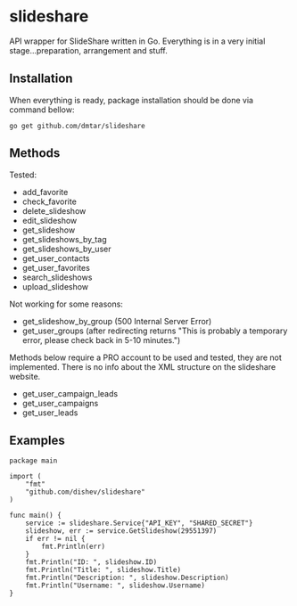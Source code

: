 slideshare
=============

API wrapper for SlideShare written in Go.
Everything is in a very initial stage...preparation, arrangement and stuff.

Installation
------------

When everything is ready, package installation should be done via command bellow: 

`go get github.com/dmtar/slideshare`

Methods
--------

Tested:

- add_favorite
- check_favorite
- delete_slideshow
- edit_slideshow
- get_slideshow
- get_slideshows_by_tag
- get_slideshows_by_user
- get_user_contacts
- get_user_favorites
- search_slideshows
- upload_slideshow

Not working for some reasons:

- get_slideshow_by_group (500 Internal Server Error)
- get_user_groups (after redirecting returns "This is probably a temporary error, please check back in 5-10 minutes.")

Methods below require a PRO account to be used and tested, they are not implemented. There is no info about the XML structure on the slideshare website.

- get_user_campaign_leads
- get_user_campaigns
- get_user_leads

Examples
--------

    package main

    import (
        "fmt"
        "github.com/dishev/slideshare"
    )

    func main() {
        service := slideshare.Service{"API_KEY", "SHARED_SECRET"}
        slideshow, err := service.GetSlideshow(29551397)
        if err != nil {
            fmt.Println(err)
        }
        fmt.Println("ID: ", slideshow.ID)
        fmt.Println("Title: ", slideshow.Title)
        fmt.Println("Description: ", slideshow.Description)
        fmt.Println("Username: ", slideshow.Username)
    }
